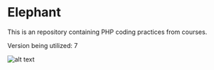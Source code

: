 # Elephant
This is an repository containing PHP coding practices from courses. 

Version being utilized: 7

![alt text](https://e5ce463uma323hyvrr4xumqs-wpengine.netdna-ssl.com/wp-content/uploads/2019/12/php-elephant.png)
